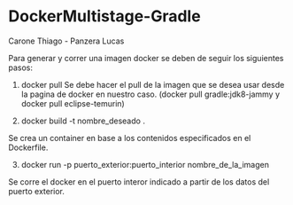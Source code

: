 # DockerMultistage-Gradle
Carone Thiago - Panzera Lucas

Para generar y correr una imagen docker se deben de seguir los siguientes pasos:

1) docker pull
   Se debe hacer el pull de la imagen que se desea usar desde la pagina de docker en nuestro caso.
  (docker pull gradle:jdk8-jammy y docker pull eclipse-temurin)

2) docker build -t nombre_deseado .
   
Se crea un container en base a los contenidos especificados en el Dockerfile.

3) docker run -p puerto_exterior:puerto_interior nombre_de_la_imagen
   
Se corre el docker en el puerto interor indicado a partir de los datos del puerto exterior.
